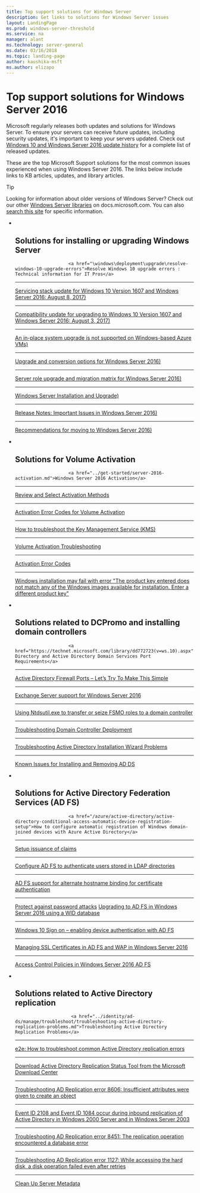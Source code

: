 ```yaml
---
title: Top support solutions for Windows Server
description: Get links to solutions for Windows Server issues
layout: LandingPage
ms.prod: windows-server-threshold
ms.service: na
manager: alant
ms.technology: server-general
ms.date: 03/16/2018
ms.topic: landing-page
author: kaushika-msft
ms.author: elizapo
---
```

# Top support solutions for Windows Server 2016

Microsoft regularly releases both updates and solutions for Windows Server. To ensure your servers can receive future updates, including security updates, it's important to keep your servers updated. Check out [Windows 10 and Windows Server 2016 update history](https://support.microsoft.com/en-us/help/4000825/windows-10-windows-server-2016-update-history) for a complete list of released updates.

These are the top Microsoft Support solutions for the most common issues experienced when using Windows Server 2016. The links below include links to KB articles, updates, and library articles.

>[!TIP]
> Looking for information about older versions of Windows Server? Check out our other [Windows Server libraries](/previous-versions/windows/) on docs.microsoft.com. You can also [search this site](https://docs.microsoft.com/search/index?search=Windows+Server&dataSource=previousVersions) for specific information.

<ul class="cardsF panelContent">
<li>
        <div class="cardSize">
            <div class="cardPadding">
                <div class="card">
                    <div class="cardImageOuter">
                        <div class="cardImage">
                            <img src="../media/i-troubleshoot.svg" alt="" />
                        </div>
                    </div>
                    <div class="cardText">
                        <h2>Solutions for installing or upgrading Windows Server</h2>

                        <a href="\windows\deployment\upgrade\resolve-windows-10-upgrade-errors">Resolve Windows 10 upgrade errors : Technical information for IT Pros</a>
<hr> 
                        <p><a href="https://support.microsoft.com/en-US/help/4035631">Servicing stack update for Windows 10 Version 1607 and Windows Server 2016: August 8, 2017)</a></p>
<hr> 
                        <p><a href="https://support.microsoft.com/en-US/help/4033524">Compatibility update for upgrading to Windows 10 Version 1607 and Windows Server 2016: August 3, 2017)</a></p>
<hr>
                        <p><a href="https://support.microsoft.com/en-US/help/4014997">An in-place system upgrade is not supported on Windows-based Azure VMs)</a></p>
<hr>
                        <p><a href="..\get-started\supported-upgrade-paths.md">Upgrade and conversion options for Windows Server 2016)</a></p>
<hr>
                       <p><a href="..\get-started\server-role-upgradeability-table.md">Server role upgrade and migration matrix for Windows Server 2016)</a></p>
<hr>
                       <p><a href="..\get-started\installation-and-upgrade.md">Windows Server Installation and Upgrade)</a></p>
<hr>
                       <p><a href="..\get-started\windows-server-2016-ga-release-notes.md">Release Notes: Important Issues in Windows Server 2016)</a></p>
<hr>
                       <p><a href="..\get-started\recommendations-moving-to-server2016.md">Recommendations for moving to Windows Server 2016)</a></p>
                    </div>
                </div>
            </div>
        </div>
    </li>
<li>
 <div class="cardSize">
            <div class="cardPadding">
                <div class="card">
                    <div class="cardImageOuter">
                        <div class="cardImage">
                            <img src="../media/i-troubleshoot.svg" alt="" />
                        </div>
                    </div>
                    <div class="cardText">
                        <h2>Solutions for Volume Activation</h2>

                        <a href="../get-started/server-2016-activation.md">Windows Server 2016 Activation</a>
<hr>
                        <p><a href="https://technet.microsoft.com/library/jj134256(ws.11).aspx">Review and Select Activation Methods</a></p>
<hr>
                        <p><a href="https://technet.microsoft.com/library/dn502528.aspx">Activation Error Codes for Volume Activation</a></p>
<hr>
                        <p><a href="https://technet.microsoft.com/library/ee939272.aspx">How to troubleshoot the Key Management Service (KMS)</a></p>
<hr>
                        <p><a href="https://technet.microsoft.com/library/ff793439.aspx">Volume Activation Troubleshooting</a></p>
<hr>                       
                        <p><a href="https://technet.microsoft.com/library/ff793399.aspx">Activation Error Codes</a></p>
<hr>
                        <p><a href="https://support.microsoft.com/help/2796988/windows-8-or-windows-server-2012-installation-may-fail-with-error-mess">Windows installation may fail with error "The product key entered does not match any of the Windows images available for installation. Enter a different product key"</a></p>
                    </div>
                </div>
            </div>
        </div>
    </li>
<li>
 <div class="cardSize">
            <div class="cardPadding">
                <div class="card">
                    <div class="cardImageOuter">
                        <div class="cardImage">
                            <img src="../media/i-troubleshoot.svg" alt="" />
                        </div>
                    </div>
                    <div class="cardText">
                        <h2>Solutions related to DCPromo and installing domain controllers</h2>

                        <a href="https://technet.microsoft.com/library/dd772723(v=ws.10).aspx">Active Directory and Active Directory Domain Services Port Requirements</a>
<hr>
                        <p> <a href="http://blogs.msmvps.com/acefekay/2011/11/01/active-directory-firewall-ports-let-s-try-to-make-this-simple/">Active Directory Firewall Ports – Let’s Try To Make This Simple</a></p>
<hr>
                        <p><a href="https://technet.microsoft.com/library/ff728623(v=exchg.150).aspx">Exchange Server support for Windows Server 2016</a></p>
<hr>
                        <p><a href="https://support.microsoft.com/kb/255504">Using Ntdsutil.exe to transfer or seize FSMO roles to a domain controller</a></p>
<hr>
                        <p><a href="../identity/ad-ds/deploy/troubleshooting-domain-controller-deployment.md">Troubleshooting Domain Controller Deployment</a></p>
<hr>
                        <p><a href="https://msdn.microsoft.com/library/bb727058.aspx">Troubleshooting Active Directory Installation Wizard Problems</a></p>
<hr>
                        <p><a href="https://technet.microsoft.com/library/cc754463(v=ws.10).aspx">Known Issues for Installing and Removing AD DS</a></p>
                      </div>
                 </div>
            </div>
        </div>
    </li>
<li>
 <div class="cardSize">
            <div class="cardPadding">
                <div class="card">
                    <div class="cardImageOuter">
                        <div class="cardImage">
                            <img src="../media/i-troubleshoot.svg" alt="" />
                        </div>
                    </div>
                    <div class="cardText">
                        <h2>Solutions for Active Directory Federation Services (AD FS)</h2>

                        <a href="/azure/active-directory/active-directory-conditional-access-automatic-device-registration-setup">How to configure automatic registration of Windows domain-joined devices with Azure Active Directory</a>
<hr>
                        <p><a href="/azure/active-directory/device-management-hybrid-azuread-joined-devices-setup#step-2-setup-issuance-of-claims">Setup issuance of claims</a></p>
<hr>  
                        <p><a href="../identity/ad-fs/operations/configure-ad-fs-to-authenticate-users-stored-in-ldap-directories.md">Configure AD FS to authenticate users stored in LDAP directories</a></p>
<hr>
                        <p><a href="../identity/ad-fs/operations/ad-fs-support-for-alternate-hostname-binding-for-certificate-authentication.md">AD FS support for alternate hostname binding for certificate authentication</a></p>
<hr>
                        <p><a href="https://blogs.technet.microsoft.com/tspring/2017/01/20/federated-to-microsoft-cloud-and-account-lockouts/">Protect against password attacks</a>
                        <a href="../identity/ad-fs/deployment/upgrading-to-ad-fs-in-windows-server-2016.md">Upgrading to AD FS in Windows Server 2016 using a WID database</a></p>
<hr>
                        <p><a href="../identity/ad-fs/operations/configure-device-based-conditional-access-on-premises.md">Windows 10 Sign on – enabling device authentication with AD FS</a></p>
<hr>
                        <p><a href="../identity/ad-fs/operations/manage-ssl-certificates-ad-fs-wap-2016.md">Managing SSL Certificates in AD FS and WAP in Windows Server 2016</a></p>
<hr>
                        <p><a href="../identity/ad-fs/operations/access-control-policies-in-ad-fs.md">Access Control Policies in Windows Server 2016 AD FS</a></p>
                      </div>
                 </div>
            </div>
        </div>
    </li>
<li>
 <div class="cardSize">
            <div class="cardPadding">
                <div class="card">
                    <div class="cardImageOuter">
                        <div class="cardImage">
                            <img src="../media/i-troubleshoot.svg" alt="" />
                        </div>
                    </div>
                    <div class="cardText">
                        <h2>Solutions related to Active Directory replication</h2>

                         <a href="../identity/ad-ds/manage/troubleshoot/troubleshooting-active-directory-replication-problems.md">Troubleshooting Active Directory Replication Problems</a>
<hr>
                         <a href="https://www.microsoft.com/en-in/download/details.aspx?id=30005">e2e: How to troubleshoot common Active Directory replication errors</a>
<hr>
                         <a href="https://support.microsoft.com/kb/3108513">Download Active Directory Replication Status Tool from the Microsoft Download Center</a>
<hr>
                         <a href="https://support.microsoft.com/kb/2028495">Troubleshooting AD Replication error 8606: Insufficient attributes were given to create an object</a></p>
<hr>
                         <a href="https://support.microsoft.com/kb/837932">Event ID 2108 and Event ID 1084 occur during inbound replication of Active Directory in Windows 2000 Server and in Windows Server 2003</a>
<hr>
                         <a href="https://support.microsoft.com/kb/2645996">Troubleshooting AD Replication error 8451: The replication operation encountered a database error</a>
<hr>
                         <a href="https://support.microsoft.com/kb/2025726">Troubleshooting AD Replication error 1127: While accessing the hard disk, a disk operation failed even after retries</a>
<hr>
                         <a href="https://technet.microsoft.com/en-us/library/cc816907.aspx">Clean Up Server Metadata</a>
                    </div>
                </div>
            </div>
        </div>
    </li>
</ul>